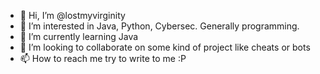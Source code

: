 - 👋 Hi, I’m @lostmyvirginity
- 👀 I’m interested in Java, Python, Cybersec. Generally programming.
- 🌱 I’m currently learning Java 
- 💞️ I’m looking to collaborate on some kind of project like cheats or bots
- 📫 How to reach me try to write to me :P

<!---
lostmyvirginity/lostmyvirginity is a ✨ special ✨ repository because its `README.md` (this file) appears on your GitHub profile.
You can click the Preview link to take a look at your changes.
--->
